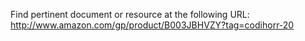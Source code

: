 Find pertinent document or resource at the following URL:
http://www.amazon.com/gp/product/B003JBHVZY?tag=codihorr-20
